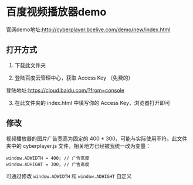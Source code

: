 # 百度视频播放器demo

官网demo地址:http://cyberplayer.bcelive.com/demo/new/index.html

## 打开方式

1. 下载此文件夹

2. 登陆百度云管理中心，获取  Access Key （免费的）

  登陆地址:https://cloud.baidu.com/?from=console

3. 在此文件夹的 index.html 中填写你的 Access Key，浏览器打开即可

## 修改

视频播放器的图片广告宽高为固定的 400 * 300，可能与实际使用不符。此文件夹中的 cyberplayer.js 文件，相关地方已经被我统一改为变量：

```
window.ADWIDTH = 400; // 广告宽度
window.ADHIGHT = 300; // 广告高度
```
可通过修改 `window.ADWIDTH` 和 `window.ADHIGHT` 自定义

